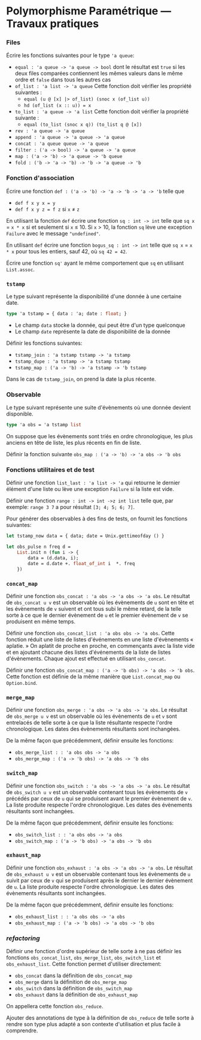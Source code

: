 # Polymorphisme Paramétrique &mdash; Travaux pratiques

### Files

Écrire les fonctions suivantes pour le type `'a queue`:
* `equal : 'a queue -> 'a queue -> bool` dont le résultat est `true` si les deux files comparées contiennent les mêmes valeurs dans le même ordre et `false` dans tous les autres cas
* `of_list : 'a list -> 'a queue` Cette fonction doit vérifier les propriété suivantes :
    - `equal (u @ [x] |> of_list) (snoc x (of_list u))`
    - `hd (of_list (x :: u)) = x`
* `to_list : 'a queue -> 'a list` Cette fonction doit vérifier la propriété suivante :
    - `equal (to_list (snoc x q)) (to_list q @ [x])`
* `rev : 'a queue -> 'a queue`
* `append : 'a queue -> 'a queue -> 'a queue`
* `concat : 'a queue queue -> 'a queue`
* `filter : ('a -> bool) -> 'a queue -> 'a queue`
* `map : ('a -> 'b) -> 'a queue -> 'b queue`
* `fold : ('b -> 'a -> 'b) -> 'b -> 'a queue -> 'b`

### Fonction d'association

Écrire une fonction `def : ('a -> 'b) -> 'a -> 'b -> 'a -> 'b` telle que
* `def f x y x = y`
* `def f x y z = f z` si `x` &ne; `z`

En utilisant la fonction `def` écrire une fonction `sq : int -> int` telle que `sq x` = `x * x` si et seulement si `x` &le; 10. Si `x` > 10, la fonction `sq` lève une exception `Failure` avec le message `"undefined"`.

En utilisant `def` écrire une fonction `bogus_sq : int -> int` telle que `sq x` = `x * x` pour tous les entiers, sauf 42, où `sq 42 = 42`.

Écrire une fonction `sq'` ayant le même comportement que `sq` en utilisant `List.assoc`.

### `tstamp`
Le type suivant représente la disponibilité d'une donnée à une certaine date.
```ocaml
type 'a tstamp = { data : 'a; date : float; }
```
* Le champ `data` stocke la donnée, qui peut être d'un type quelconque
* Le champ `date` représente la date de disponibilité de la donnée

Définir les fonctions suivantes:
* `tstamp_join : 'a tstamp tstamp -> 'a tstamp`
* `tstamp_dupe : 'a tstamp -> 'a tstamp tstamp`
* `tstamp_map : ('a -> 'b) -> 'a tstamp -> 'b tstamp`

Dans le cas de `tstamp_join`,  on prend la date la plus récente.

### Observable

Le type suivant représente une suite d'évènements où une donnée devient
disponible.
```ocaml
type 'a obs = 'a tstamp list
```

On suppose que les évènements sont triés en ordre chronologique, les plus
anciens en tête de liste, les plus récents en fin de liste.

Définir la fonction suivante `obs_map : ('a -> 'b) -> 'a obs -> 'b obs`

### Fonctions utilitaires et de test

Définir une fonction `list_last : 'a list -> 'a` qui retourne le dernier élément
d'une liste ou lève une exception `Failure` si la liste est vide.

Définir une fonction `range : int -> int ->z int list` telle que, par exemple:
`range 3 7` a pour résultat `[3; 4; 5; 6; 7]`.

Pour générer des observables à des fins de tests, on fournit les fonctions
suivantes:
```ocaml
let tstamp_now data = { data; date = Unix.gettimeofday () }
```

```ocaml
let obs_pulse n freq d =
    List.init n (fun i -> {
        data = (d.data, i);
        date = d.date +. float_of_int i  *. freq
    })
```

### `concat_map`

Définir une fonction `obs_concat : 'a obs -> 'a obs -> 'a obs`. Le résultat de
`obs_concat u v` est un observable où les évènements de `u` sont en tête et les
évènements de `v` suivent et ont tous subi le même retard, de la telle sorte à
ce que le dernier évènement de `u` et le premier évènement de `v` se produisent
en même temps.

Définir une fonction `obs_concat_list : 'a obs obs -> 'a obs`. Cette fonction
réduit une liste de listes d'événements en une liste d'évènements « aplatie. »
On aplatit de proche en proche, en commençants avec la liste vide et en ajoutant
chacune des listes d'événements de la liste de listes d'évènements. Chaque ajout
est effectué en utilisant `obs_concat`.

Définir une fonction `obs_concat_map : ('a -> 'b obs) -> 'a obs -> 'b obs`.
Cette fonction est définie de la même manière que `List.concat_map` ou
`Option.bind`.

### `merge_map`

Définir une fonction `obs_merge : 'a obs -> 'a obs -> 'a obs`. Le résultat de
`obs_merge u v` est un observable où les évènements de `u` et `v` sont
entrelacés de telle sorte à ce que la liste résultante respecte l'ordre
chronologique. Les dates des évènements résultants sont inchangées.

De la même façon que précédemment, définir ensuite les fonctions:
* `obs_merge_list : : 'a obs obs -> 'a obs`
* `obs_merge_map : ('a -> 'b obs) -> 'a obs -> 'b obs`

### `switch_map`

Définir une fonction `obs_switch : 'a obs -> 'a obs -> 'a obs`. Le résultat de
`obs_switch u v` est un observable contenant tous les évènements de `v` précédés
par ceux de `u` qui se produisent avant le premier évènement de `v`. La liste
produite respecte l'ordre chronologique. Les dates des évènements résultants
sont inchangées.

De la même façon que précédemment, définir ensuite les fonctions:
* `obs_switch_list : : 'a obs obs -> 'a obs`
* `obs_switch_map : ('a -> 'b obs) -> 'a obs -> 'b obs`

### `exhaust_map`

Définir une fonction `obs_exhaust : 'a obs -> 'a obs -> 'a obs`. Le résultat de
`obs_exhaust u v` est un observable contenant tous les évènements de `u` suivit
par ceux de `v` qui se produisent après le dernier le dernier évènement de `u`.
La liste produite respecte l'ordre chronologique. Les dates des évènements
résultants sont inchangées.


De la même façon que précédemment, définir ensuite les fonctions:
* `obs_exhaust_list : : 'a obs obs -> 'a obs`
* `obs_exhaust_map : ('a -> 'b obs) -> 'a obs -> 'b obs`

### _refactoring_

Définir une fonction d'ordre supérieur de telle sorte à ne pas définir les
fonctions `obs_concat_list`, `obs_merge_list`, `obs_switch_list` et
`obs_exhaust_list`. Cette fonction permet d'utiliser directement:
* `obs_concat` dans la définition de `obs_concat_map`
* `obs_merge` dans la définition de `obs_merge_map`
* `obs_switch` dans la définition de `obs_switch_map`
* `obs_exhaust` dans la définition de `obs_exhaust_map`

On appellera cette fonction `obs_reduce`.

Ajouter des annotations de type à la définition de `obs_reduce` de telle sorte à
rendre son type plus adapté a son contexte d'utilisation et plus facile à
comprendre.

